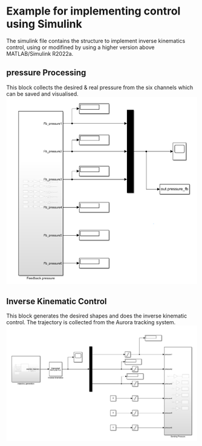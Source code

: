 # Example for implementing control using Simulink
The simulink file contains the structure to implement inverse kinematics control, using or modifined by using a higher version above MATLAB/Simulink R2022a.


## pressure Processing
This block collects the desired & real pressure from the six channels which can be saved and visualised.
![image](https://github.com/ucl-robotics-ai/test-platform-soft-robotics/blob/main/My_figures/pressure_processing.png)


## Inverse Kinematic Control
This block generates the desired shapes and does the inverse kinematic control. The trajectory is collected from the Aurora tracking system. 
![image](https://github.com/ucl-robotics-ai/test-platform-soft-robotics/blob/main/My_figures/inverse_control.png)
